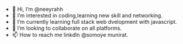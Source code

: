 - 👋 Hi, I’m @neeyrahh
- 👀 I’m interested in coding,learning new skill and networking.
- 🌱 I’m currently learning full stack web dvelopment with javascript. 
- 💞️ I’m looking to collaborate on all platforms.
- 📫 How to reach me linkdln @somoye munirat.

<!---
neeyrahh/neeyrahh is a ✨ special ✨ repository because its `README.md` (this file) appears on your GitHub profile.
You can click the Preview link to take a look at your changes.
--->
